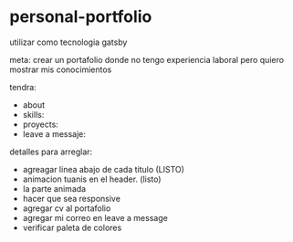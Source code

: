 # personal-portfolio

utilizar como tecnologia gatsby

meta: 
crear un portafolio donde no tengo experiencia laboral pero quiero mostrar mis conocimientos 

tendra:

- about
- skills:
- proyects:
- leave a messaje:


detalles para arreglar:

- agreagar linea abajo de cada titulo (LISTO)
- animacion tuanis en el header. (listo)
- la parte animada
- hacer que sea responsive
- agregar cv al portafolio
- agregar mi correo en leave a message
- verificar paleta de colores


